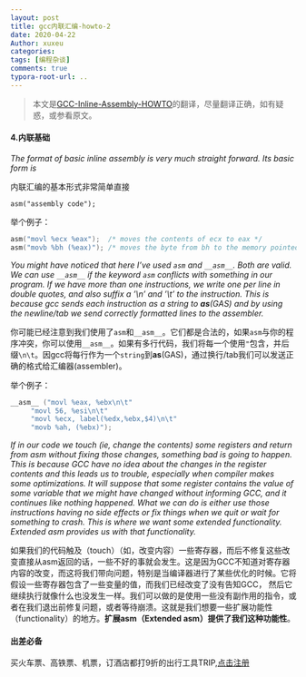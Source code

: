 ```yaml
---
layout: post
title: gcc内联汇编-howto-2
date: 2020-04-22
Author: xuxeu
categories: 
tags: [编程杂谈]
comments: true
typora-root-url: ..
---
```


> 本文是[GCC-Inline-Assembly-HOWTO](http://www.ibiblio.org/gferg/ldp/GCC-Inline-Assembly-HOWTO.html)的翻译，尽量翻译正确，如有疑惑，或参看原文。

#### 4.内联基础

*The format of basic inline assembly is very much straight forward. Its basic form is*

内联汇编的基本形式非常简单直接

`asm("assembly code");`

举个例子：

```c
asm("movl %ecx %eax");  /* moves the contents of ecx to eax */
asm("movb %bh (%eax)"); /* moves the byte from bh to the memory pointed by eax */
```

*You might have noticed that here I’ve used `asm` and `__asm__`. Both are valid. We can use `__asm__` if the keyword `asm` conflicts with something in our program. If we have more than one instructions, we write one per line in double quotes, and also suffix a ’\n’ and ’\t’ to the instruction. This is because gcc sends each instruction as a string to **as**(GAS) and by using the newline/tab we send correctly formatted lines to the assembler.*

你可能已经注意到我们使用了`asm`和`__asm__`。它们都是合法的，如果`asm`与你的程序冲突，你可以使用`__asm__`。如果有多行代码，我们将每一个使用`"`包含，并后缀`\n\t`。因gcc将每行作为一个`string`到**as**(GAS)，通过换行/tab我们可以发送正确的格式给汇编器(assembler)。

举个例子：

```c
__asm__ ("movl %eax, %ebx\n\t"          
     "movl 56, %esi\n\t"          
     "movl %ecx, label(%edx,%ebx,$4)\n\t"          
     "movb %ah, (%ebx)");
```

*If in our code we touch (ie, change the contents) some registers and return from asm without fixing those changes, something bad is going to happen. This is because GCC have no idea about the changes in the register contents and this leads us to trouble, especially when compiler makes some optimizations. It will suppose that some register contains the value of some variable that we might have changed without informing GCC, and it continues like nothing happened. What we can do is either use those instructions having no side effects or fix things when we quit or wait for something to crash. This is where we want some extended functionality. Extended asm provides us with that functionality.*

如果我们的代码触及（touch）（如，改变内容）一些寄存器，而后不修复这些改变直接从asm返回的话，一些不好的事就会发生。这是因为GCC不知道对寄存器内容的改变，而这将我们带向问题，特别是当编译器进行了某些优化的时候。它将假设一些寄存器包含了一些变量的值，而我们已经改变了没有告知GCC， 然后它继续执行就像什么也没发生一样。我们可以做的是使用一些没有副作用的指令，或者在我们退出前修复问题，或者等待崩溃。这就是我们想要一些扩展功能性（functionality）的地方。**扩展asm（Extended asm）提供了我们这种功能性**。

#### 出差必备

买火车票、高铁票、机票，订酒店都打9折的出行工具TRIP,[点击注册](https://h5.itrip.world/#/register/6tpd1Z)